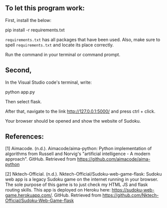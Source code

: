 ## To let this program work:

First, install the below:

pip install -r requirements.txt

`requirements.txt` has all packages that have been used. Also, make sure to spell `requirements.txt` and locate its place correctly.

Run the command in your terminal or command prompt.

## Second,
In the Visual Studio code's terminal, write:

python app.py

Then select flask.

After that, navigate to the link http://127.0.0.1:5000/ and press ctrl + click.

Your browser should be opened and show the website of Sudoku.

## References:
[1] Aimacode. (n.d.). Aimacode/aima-python: Python implementation of algorithms from Russell and Norvig's "artificial intelligence - A modern approach". GitHub. Retrieved from https://github.com/aimacode/aima-python 

[2] Nktech-Official. (n.d.). Nktech-Official/Sudoku-web-game-flask: Sudoku web app is a legacy Sudoku game on the internet running in your browser. The sole purpose of this game is to just check my HTML JS and flask routing skills. This app is deployed on Heroku here: https://sudoku-web-game.herokuapp.com/. GitHub. Retrieved from https://github.com/Nktech-Official/Sudoku-Web-Game-flask

